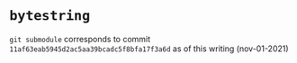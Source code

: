 # `bytestring`

`git submodule` corresponds to commit `11af63eab5945d2ac5aa39bcadc5f8bfa17f3a6d` as of this writing (nov-01-2021)
